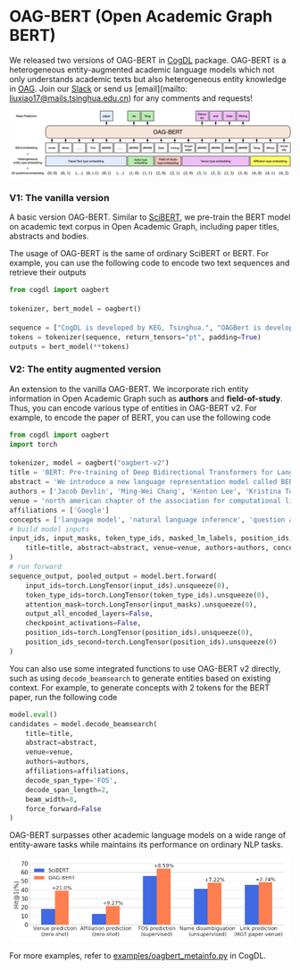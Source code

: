 # OAG-BERT (Open Academic Graph BERT)
We released two versions of OAG-BERT in [CogDL](https://github.com/THUDM/cogdl) package. OAG-BERT is a heterogeneous entity-augmented academic language models which not only understands academic texts but also heterogeneous entity knowledge in [OAG](https://openacademic.ai/oag/). Join our [Slack](https://join.slack.com/t/openacademicgraph/shared_invite/zt-n6joob6b-Pw3xQMKdZIrVs5WimE37dw) or send us [email](mailto: liuxiao17@mails.tsinghua.edu.cn) for any comments and requests!

![](./img/framework.png)

### V1: The vanilla version
A basic version OAG-BERT. Similar to [SciBERT](https://github.com/allenai/scibert), we pre-train the BERT model on academic text corpus in Open Academic Graph, including paper titles, abstracts and bodies.

The usage of OAG-BERT is the same of ordinary SciBERT or BERT. For example, you can use the following code to encode two text sequences and retrieve their outputs
```python
from cogdl import oagbert

tokenizer, bert_model = oagbert()

sequence = ["CogDL is developed by KEG, Tsinghua.", "OAGBert is developed by KEG, Tsinghua."]
tokens = tokenizer(sequence, return_tensors="pt", padding=True)
outputs = bert_model(**tokens)
```

### V2: The entity augmented version
An extension to the vanilla OAG-BERT. We incorporate rich entity information in Open Academic Graph such as **authors** and **field-of-study**. Thus, you can encode various type of entities in OAG-BERT v2. For example, to encode the paper of BERT, you can use the following code
```python
from cogdl import oagbert
import torch

tokenizer, model = oagbert("oagbert-v2")
title = 'BERT: Pre-training of Deep Bidirectional Transformers for Language Understanding'
abstract = 'We introduce a new language representation model called BERT, which stands for Bidirectional Encoder Representations from Transformers. Unlike recent language representation...'
authors = ['Jacob Devlin', 'Ming-Wei Chang', 'Kenton Lee', 'Kristina Toutanova']
venue = 'north american chapter of the association for computational linguistics'
affiliations = ['Google']
concepts = ['language model', 'natural language inference', 'question answering']
# build model inputs
input_ids, input_masks, token_type_ids, masked_lm_labels, position_ids, position_ids_second, masked_positions, num_spans = model.build_inputs(
    title=title, abstract=abstract, venue=venue, authors=authors, concepts=concepts, affiliations=affiliations
)
# run forward
sequence_output, pooled_output = model.bert.forward(
    input_ids=torch.LongTensor(input_ids).unsqueeze(0),
    token_type_ids=torch.LongTensor(token_type_ids).unsqueeze(0),
    attention_mask=torch.LongTensor(input_masks).unsqueeze(0),
    output_all_encoded_layers=False,
    checkpoint_activations=False,
    position_ids=torch.LongTensor(position_ids).unsqueeze(0),
    position_ids_second=torch.LongTensor(position_ids).unsqueeze(0)
)
```
You can also use some integrated functions to use OAG-BERT v2 directly, such as using `decode_beamsearch` to generate entities based on existing context. For example, to generate concepts with 2 tokens for the BERT paper, run the following code
```python
model.eval()
candidates = model.decode_beamsearch(
    title=title,
    abstract=abstract,
    venue=venue,
    authors=authors,
    affiliations=affiliations,
    decode_span_type='FOS',
    decode_span_length=2,
    beam_width=8,
    force_forward=False
)
```

OAG-BERT surpasses other academic language models on a wide range of entity-aware tasks while maintains its performance on ordinary NLP tasks. 

![](./img/example.png)

For more examples, refer to [examples/oagbert_metainfo.py](https://github.com/THUDM/cogdl/blob/master/examples/oagbert_metainfo.py) in CogDL.
